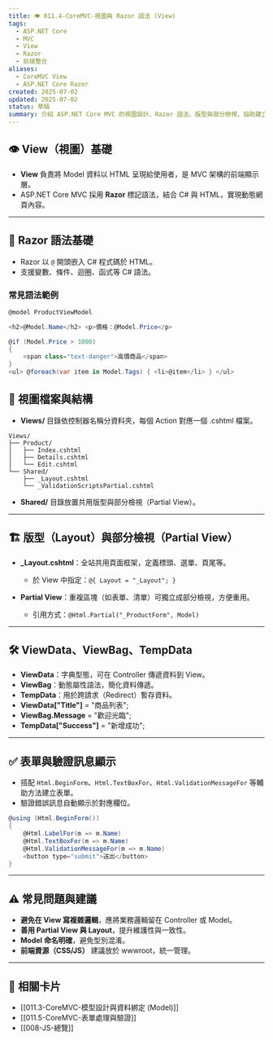 ```yaml
---
title: 👁️ 011.4-CoreMVC-視圖與 Razor 語法 (View)
tags:
  - ASP.NET Core
  - MVC
  - View
  - Razor
  - 前端整合
aliases:
  - CoreMVC View
  - ASP.NET Core Razor
created: 2025-07-02
updated: 2025-07-02
status: 草稿
summary: 介紹 ASP.NET Core MVC 的視圖設計、Razor 語法、版型與部分檢視，協助建立動態且可維護的前端頁面。
---
```


## 👁️ View（視圖）基礎

- **View** 負責將 Model 資料以 HTML 呈現給使用者，是 MVC 架構的前端顯示層。
- ASP.NET Core MVC 採用 **Razor** 標記語法，結合 C# 與 HTML，實現動態網頁內容。

---

## 📝 Razor 語法基礎

- Razor 以 `@` 開頭嵌入 C# 程式碼於 HTML。
- 支援變數、條件、迴圈、函式等 C# 語法。

### 常見語法範例

```csharp
@model ProductViewModel

<h2>@Model.Name</h2> <p>價格：@Model.Price</p>

@if (Model.Price > 1000)  
{  
	<span class="text-danger">高價商品</span>  
}
<ul> @foreach(var item in Model.Tags) { <li>@item</li> } </ul>
```

## 📁 視圖檔案與結構

- **Views/** 目錄依控制器名稱分資料夾，每個 Action 對應一個 .cshtml 檔案。

```text
Views/
├── Product/
│   ├── Index.cshtml
│   ├── Details.cshtml
│   └── Edit.cshtml
└── Shared/
    ├── _Layout.cshtml
    └── _ValidationScriptsPartial.cshtml
```

- **Shared/** 目錄放置共用版型與部分檢視（Partial View）。

---
## 🏗️ 版型（Layout）與部分檢視（Partial View）

- **_Layout.cshtml**：全站共用頁面框架，定義標頭、選單、頁尾等。
    - 於 View 中指定：`@{ Layout = "_Layout"; }`

- **Partial View**：重複區塊（如表單、清單）可獨立成部分檢視，方便重用。
    - 引用方式：`@Html.Partial("_ProductForm", Model)`


---
## 🛠️ ViewData、ViewBag、TempData

- **ViewData**：字典型態，可在 Controller 傳遞資料到 View。
- **ViewBag**：動態屬性語法，簡化資料傳遞。
- **TempData**：用於跨請求（Redirect）暫存資料。
- **ViewData["Title"]** = "商品列表";
- **ViewBag.Message** = "歡迎光臨";
- **TempData["Success"]** = "新增成功";

---
## ✅ 表單與驗證訊息顯示

- 搭配 `Html.BeginForm`、`Html.TextBoxFor`、`Html.ValidationMessageFor` 等輔助方法建立表單。
- 驗證錯誤訊息自動顯示於對應欄位。

```csharp
@using (Html.BeginForm())
{
    @Html.LabelFor(m => m.Name)
    @Html.TextBoxFor(m => m.Name)
    @Html.ValidationMessageFor(m => m.Name)
    <button type="submit">送出</button>
}
```

---
## ⚠️ 常見問題與建議

- **避免在 View 寫複雜邏輯**，應將業務邏輯留在 Controller 或 Model。
- **善用 Partial View 與 Layout**，提升維護性與一致性。
- **Model 命名明確**，避免型別混淆。
- **前端資源（CSS/JS）** 建議放於 wwwroot，統一管理。

---
## 🔗 相關卡片

- [[011.3-CoreMVC-模型設計與資料綁定 (Model)]]
- [[011.5-CoreMVC-表單處理與驗證]]
- [[008-JS-總覽]]